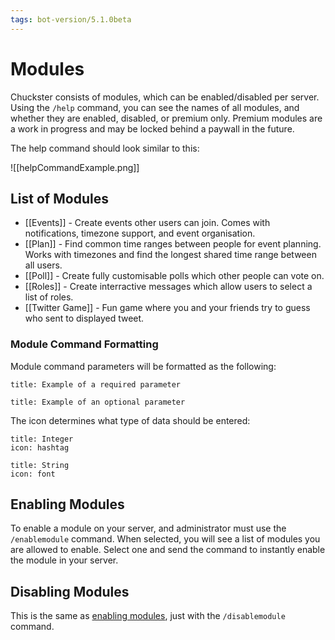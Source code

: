 ```yaml
---
tags: bot-version/5.1.0beta
---
```


# Modules
Chuckster consists of modules, which can be enabled/disabled per server. Using the `/help` command, you can see the names of all modules, and whether they are enabled, disabled, or premium only. Premium modules are a work in progress and may be locked behind a paywall in the future.

The help command should look similar to this:

![[helpCommandExample.png]]

## List of Modules
- [[Events]] - Create events other users can join. Comes with notifications, timezone support, and event organisation.
- [[Plan]] - Find common time ranges between people for event planning. Works with timezones and find the longest shared time range between all users.
- [[Poll]] - Create fully customisable polls which other people can vote on.
- [[Roles]] - Create interractive messages which allow users to select a list of roles.
- [[Twitter Game]] - Fun game where you and your friends try to guess who sent to displayed tweet.

### Module Command Formatting
Module command parameters will be formatted as the following:

```ad-param
title: Example of a required parameter
```

```ad-paramop
title: Example of an optional parameter
```

The icon determines what type of data should be entered:

```ad-param
title: Integer
icon: hashtag
```

```ad-param
title: String
icon: font
```

## Enabling Modules
To enable a module on your server, and administrator must use the `/enablemodule` command. When selected, you will see a list of modules you are allowed to enable. Select one and send the command to instantly enable the module in your server.

## Disabling Modules
This is the same as [enabling modules](Modules.md#Enabling%20Modules), just with the `/disablemodule` command.
